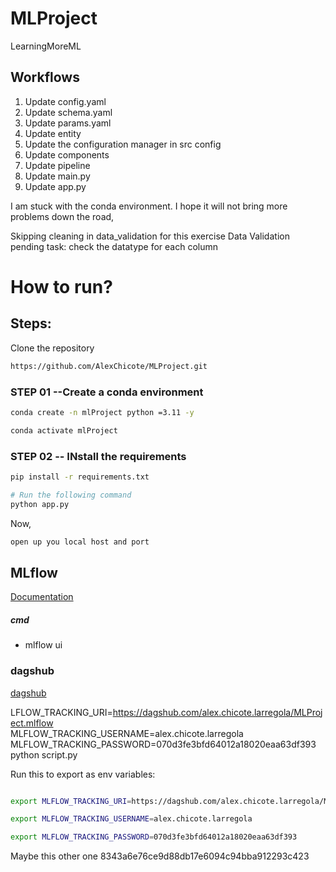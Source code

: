 # MLProject
LearningMoreML


## Workflows
1. Update config.yaml
2. Update schema.yaml
3. Update params.yaml
4. Update entity
5. Update the configuration manager in src config
6. Update components
7. Update pipeline
8. Update main.py
9. Update app.py


I am stuck with the conda environment. I hope it will not bring more problems down the road,

Skipping cleaning in data_validation for this exercise
Data Validation pending task: check the datatype for each column


#  How to run?

## Steps:
Clone the repository
```bash
https://github.com/AlexChicote/MLProject.git
```
### STEP 01 --Create a conda environment
```bash
conda create -n mlProject python =3.11 -y
```

```bash
conda activate mlProject
```
### STEP 02 -- INstall the requirements
```bash
pip install -r requirements.txt
```
```bash
# Run the following command
python app.py
```


Now,
```bash
open up you local host and port
```
## MLflow

[Documentation](https://mlflow.org/docs/latest/index.html)

##### cmd
- mlflow ui

### dagshub
[dagshub](https://dagshub.com/)

LFLOW_TRACKING_URI=https://dagshub.com/alex.chicote.larregola/MLProject.mlflow \
MLFLOW_TRACKING_USERNAME=alex.chicote.larregola \
MLFLOW_TRACKING_PASSWORD=070d3fe3bfd64012a18020eaa63df393 \
python script.py

Run this to export as env variables:

```bash

export MLFLOW_TRACKING_URI=https://dagshub.com/alex.chicote.larregola/MLProject.mlflow

export MLFLOW_TRACKING_USERNAME=alex.chicote.larregola

export MLFLOW_TRACKING_PASSWORD=070d3fe3bfd64012a18020eaa63df393


```
Maybe this other one 8343a6e76ce9d88db17e6094c94bba912293c423
